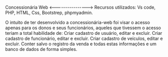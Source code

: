 Concessionária Web
<---------------->
Recursos utilizados: Vs code, PHP, HTML, Css, Bootstrep, phpmyadmin.

 O intuito de ter desenvolvido a concessionária-web foi visar o acesso apenas para os donos e seus funcionários, aqueles que tivessem o acesso teriam a total habilidade de: 
 Criar cadastro de usuário, editar e excluir.
 Criar cadastro de funcionário, editar e excluir.
 Criar cadastro de veículos, editar e excluir.
 Conter salvo o registro da venda e todas estas informações e um banco de dados de forma simples.
